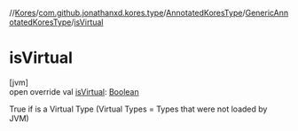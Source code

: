 //[Kores](../../../../index.md)/[com.github.jonathanxd.kores.type](../../index.md)/[AnnotatedKoresType](../index.md)/[GenericAnnotatedKoresType](index.md)/[isVirtual](is-virtual.md)

# isVirtual

[jvm]\
open override val [isVirtual](is-virtual.md): [Boolean](https://kotlinlang.org/api/latest/jvm/stdlib/kotlin/-boolean/index.html)

True if is a Virtual Type (Virtual Types = Types that were not loaded by JVM)
